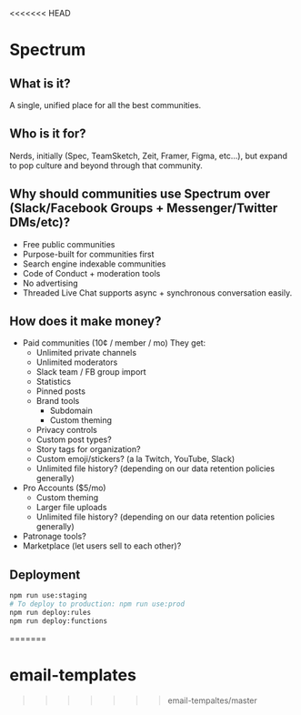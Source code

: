 <<<<<<< HEAD

# Spectrum

## What is it?
A single, unified place for all the best communities.


## Who is it for?
Nerds, initially (Spec, TeamSketch, Zeit, Framer, Figma, etc...), but expand to pop culture and beyond through that community.


## Why should communities use Spectrum over (Slack/Facebook Groups + Messenger/Twitter DMs/etc)?
- Free public communities
- Purpose-built for communities first
- Search engine indexable communities
- Code of Conduct + moderation tools
- No advertising
- Threaded Live Chat supports async + synchronous conversation easily.


## How does it make money?
- Paid communities (10¢ / member / mo)
  They get:
  - Unlimited private channels
  - Unlimited moderators
  - Slack team / FB group import
  - Statistics
  - Pinned posts
  - Brand tools
    - Subdomain
    - Custom theming
  - Privacy controls
  - Custom post types?
  - Story tags for organization?
  - Custom emoji/stickers? (a la Twitch, YouTube, Slack)
  - Unlimited file history? (depending on our data retention policies generally)
- Pro Accounts ($5/mo)
  - Custom theming
  - Larger file uploads
  - Unlimited file history? (depending on our data retention policies generally)
- Patronage tools?
- Marketplace (let users sell to each other)?

## Deployment

```sh
npm run use:staging
# To deploy to production: npm run use:prod
npm run deploy:rules
npm run deploy:functions
```
=======
# email-templates
>>>>>>> email-tempaltes/master
